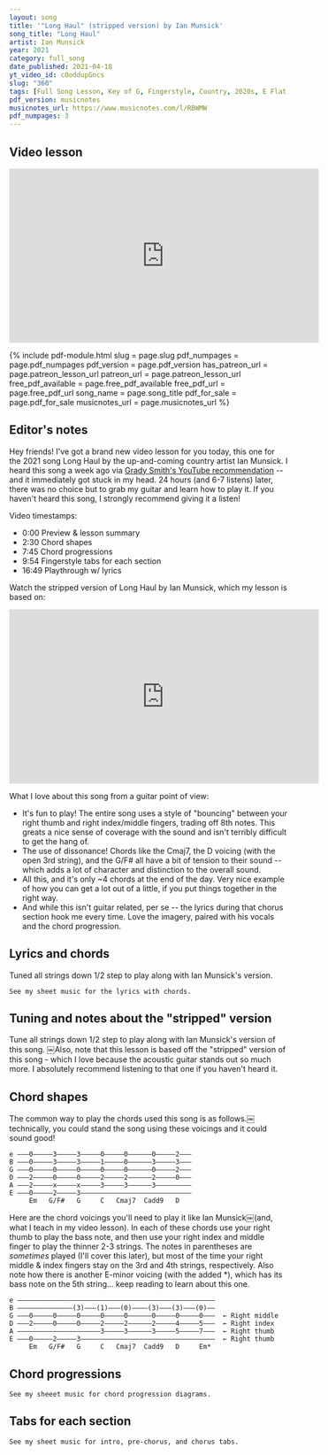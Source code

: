 ```yaml
---
layout: song
title: '"Long Haul" (stripped version) by Ian Munsick'
song_title: "Long Haul"
artist: Ian Munsick
year: 2021
category: full_song
date_published: 2021-04-18
yt_video_id: cOoddupGncs
slug: "360"
tags: [Full Song Lesson, Key of G, Fingerstyle, Country, 2020s, E Flat Tuning]
pdf_version: musicnotes
musicnotes_url: https://www.musicnotes.com/l/RBWMW
pdf_numpages: 3
---
```



<!-- pdf_for_sale: https://gum.co/ubHzj -->

## Video lesson

<iframe width="560" height="315" src="https://www.youtube.com/embed/cOoddupGncs" frameborder="0" allow="accelerometer; autoplay; encrypted-media; gyroscope; picture-in-picture" allowfullscreen></iframe>

{% include pdf-module.html slug = page.slug pdf_numpages = page.pdf_numpages pdf_version = page.pdf_version has_patreon_url = page.patreon_lesson_url patreon_url = page.patreon_lesson_url free_pdf_available = page.free_pdf_available free_pdf_url = page.free_pdf_url song_name = page.song_title pdf_for_sale = page.pdf_for_sale musicnotes_url = page.musicnotes_url %}

## Editor's notes

Hey friends! I've got a brand new video lesson for you today, this one for the 2021 song Long Haul by the up-and-coming country artist Ian Munsick. I heard this song a week ago via [Grady Smith's YouTube recommendation](https://www.youtube.com/watch?v=ed9_g5Qcyvs&t=423s) -- and it immediately got stuck in my head. 24 hours (and 6-7 listens) later, there was no choice but to grab my guitar and learn how to play it. If you haven't heard this song, I strongly recommend giving it a listen!

Video timestamps:

- 0:00 Preview & lesson summary
- 2:30 Chord shapes
- 7:45 Chord progressions
- 9:54 Fingerstyle tabs for each section
- 16:49 Playthrough w/ lyrics

Watch the stripped version of Long Haul by Ian Munsick, which my lesson is based on:

<iframe width="560" height="315" src="https://www.youtube.com/embed/0Hsx-ekpDHw" frameborder="0" allow="accelerometer; autoplay; encrypted-media; gyroscope; picture-in-picture" allowfullscreen></iframe>

What I love about this song from a guitar point of view:

- It's fun to play! The entire song uses a style of "bouncing" between your right thumb and right index/middle fingers, trading off 8th notes. This greats a nice sense of coverage with the sound and isn't terribly difficult to get the hang of.
- The use of dissonance! Chords like the Cmaj7, the D voicing (with the open 3rd string), and the G/F# all have a bit of tension to their sound -- which adds a lot of character and distinction to the overall sound.
- All this, and it's only ~4 chords at the end of the day. Very nice example of how you can get a lot out of a little, if you put things together in the right way.
- And while this isn't guitar related, per se -- the lyrics during that chorus section hook me every time. Love the imagery, paired with his vocals and the chord progression.

## Lyrics and chords

Tuned all strings down 1/2 step to play along with Ian Munsick's version.

    See my sheet music for the lyrics with chords.

<!-- INTRO (see PDF for intro tab)
Em  G/F#  G

VERSE
Em         G/F#      G       G
...I don't ever look back... no, you never gotta
Em          G/F#        G          G
Worry about things like that... so don't think twice because
Em        G/F#        G              Cadd9 (let ring)
I ain't afraid of the slow burn, and one thing's for sure...
     D (let ring)              Em  G/F#  G
It's good to make a good thing last

PRE-CHORUS
                   D      Em*                      Cmaj7
    So girl, don't worry..... this boy ain't gonna run
                   D      Em*                  Cmaj7 (let ring)
    There ain't no hurry..... we got plenty of days left under the sun

CHORUS
                       Cmaj7
        No, it ain't a one day ride... tuck through the mountains
                  G
        Where the coyotes cry... down through the canyon
                  D                                          Em*
        Where the wild things hide...... and the cottonwoods fall
                (D)         Cmaj7
        Feel the river underneath our feet... we'll be drowning
             G
        In a sagebrush sea... as long as I know
                  D                                  Em*
        That it's you and me... time don't matter at all
                 (D)            Cmaj7       G
        Girl, I'm in it for the long haul--------------
                          D           Em*
        I'm in it for the long haul----------

Em        G/F#       G          G
...Take a hold of my hand...... I'm gonna love you
Em            G/F#      G          G
Slow like the hourglass sand...... God knows, I've spent
  Em          G/F#   G                    Cadd9 (let ring)
A lifetime of lonely wandering... but I'm all in for good
D (let ring)    Em  G/F#  G
I wanna be your man

    So girl, don't [D] worry...[Em*]... this boy ain't gonna [Cmaj7] run
    There ain't no [D] hurry...[Em*]... we got plenty of [Cmaj7] days left under the sun

        No, it ain't a [Cmaj7] one day ride... tuck through the mountains
        Where the [G] coyotes cry... down through the canyon
        Where the [D] wild things hide...... and the cottonwoods [Em*] fall...

        Feel the river under[Cmaj7]neath our feet... we'll be drowning
        In a [G] sagebrush sea... long as I know
        That it's [D] you and me... time don't matter at [Em*] all

        Girl, I'm in it for the [Cmaj7] long haul----[G]----------
        I'm in it for the [D] long haul---[Em*]-------

        [Cmaj7] Ooh----, ooooh [G] ooh------, ohhh [D] ooooh----, ooh, [Em*] oooh------
        [Cmaj7] Ooh----, ooooh [G] ooh------, ohhh [D] ooooh----, ooh, [Em*] oooh------

        Girl, I'm in it 'til the [Cmaj7] end... forever and [G] again
        I'm in it for the [D] long haul....

[Em] I don't [G/F#] ever look [G] back, no you never gotta
[Em] worry about [G/F#] things like... [G] that -->

## Tuning and notes about the "stripped" version

Tune all strings down 1/2 step to play along with Ian Munsick's version of this song. ￼Also, note that this lesson is based off the "stripped" version of this song - which I love because the acoustic guitar stands out so much more. I absolutely recommend listening to that one if you haven't heard it.

## Chord shapes

The common way to play the chords used this song is as follows.￼ technically, you could stand the song using these voicings and it could sound good!

    e –––0–––––3–––––3–––––0–––––0––––––0–––––2–––
    B –––0–––––3–––––3–––––1–––––0––––––3–––––3–––
    G –––0–––––0–––––0–––––0–––––0––––––0–––––2–––
    D –––2–––––0–––––0–––––2–––––2––––––2–––––0–––
    A –––2–––––x–––––x–––––3–––––3––––––3–––––––––
    E –––0–––––2–––––3––––––––––––––––––––––––––––
         Em   G/F#   G     C   Cmaj7  Cadd9   D

Here are the chord voicings you'll need to play it like Ian Munsick￼(and, what I teach in my video lesson). In each of these chords use your right thumb to play the bass note, and then use your right index and middle finger to play the thinner 2-3 strings. The notes in parentheses are *sometimes* played (I'll cover this later), but most of the time your right middle & index fingers stay on the 3rd and 4th strings, respectively. Also note how there is another E-minor voicing (with the added *), which has its bass note on the 5th string... keep reading to learn about this one.

    e ––––––––––––––––––––––––––––––––––––––––––––––––––
    B ––––––––––––––(3)–––(1)–––(0)––––(3)–––(3)–––(0)––
    G –––0–––––0–––––0–––––0–––––0––––––0–––––0–––––0–––  ← Right middle
    D –––2–––––0–––––0–––––2–––––2––––––2–––––4–––––5–––  ← Right index
    A –––––––––––––––––––––3–––––3––––––3–––––5–––––7–––  ← Right thumb
    E –––0–––––2–––––3––––––––––––––––––––––––––––––––––  ← Right thumb
         Em   G/F#   G     C   Cmaj7  Cadd9   D     Em*

## Chord progressions

    See my sheeet music for chord progression diagrams.

<!-- Intro:

Em      G/F#    G               G               G
1 + 2 + 3 + 4 + 1 + 2 + 3 + 4 + 1 + 2 + 3 + 4 + 1 + 2 + 3 + 4 +      x4

Verse:

"I don't ever look back..."
Em      G/F#    G               G               G
1 + 2 + 3 + 4 + 1 + 2 + 3 + 4 + 1 + 2 + 3 + 4 + 1 + 2 + 3 + 4 +      x3
Em      G/F#    G               Cadd9           D
1 + 2 + 3 + 4 + 1 + 2 + 3 + 4 + 1 + 2 + 3 + 4 + 1 + 2 + 3 + 4 +      x1

End of verse / before pre-chorus:

Em      G/F#    G               G
1 + 2 + 3 + 4 + 1 + 2 + 3 + 4 + 1 + 2 + 3 + 4 +    x1

Pre-chorus:

"So girl, don't worry..."
D               Em*             Cmaj7           Cmaj7
1 + 2 + 3 + 4 + 1 + 2 + 3 + 4 + 1 + 2 + 3 + 4 + 1 + 2 + 3 + 4 +      x2

Chorus:

"No, it ain't a one day ride..."
Cmaj7           Cmaj7           G               G
1 + 2 + 3 + 4 + 1 + 2 + 3 + 4 + 1 + 2 + 3 + 4 + 1 + 2 + 3 + 4 +
D               D               Em*             Em*    (D)
1 + 2 + 3 + 4 + 1 + 2 + 3 + 4 + 1 + 2 + 3 + 4 + 1 + 2 + 3 + 4 + -->

## Tabs for each section

    See my sheet music for intro, pre-chorus, and chorus tabs.

<!-- Intro:

e –––––––––––––––––––––––––––––––––––––––––––––––––––––––––––––––––––
B ––––––––––––––––––––––––––––––––––––––––3–––––––––––––––3––––––––––
G ––––0–––0–––0–––0–––0–––0–––0–––0–––0–––0–––0–––0–––0–––0–––0–––0––
D ––––2–––2–––0–––0–––0–––0–––0–––0–––0–––––––0–––0–––0–––––––0–––0––
A –––––––––––––––––––––––––––––––––––––––––––––––––––––––––––––––––––
E ––0–––0–––2–––2–––3–––3–––3–––3–––3–––3–––3–––3–––3–––3–––3–––3––––
    Em      G/F#    G               G               G
    1 + 2 + 3 + 4 + 1 + 2 + 3 + 4 + 1 + 2 + 3 + 4 + 1 + 2 + 3 + 4 +

Verse:

"I don't ever look back..."
e –––––––––––––––––––––––––––––––––––––––––––––––––––––––––––––––––––
B ––––––––––––––––––––––––––––––––––––––––3–––––––––––––––3––––––––––
G ––––0–––0–––0–––0–––0–––0–––0–––0–––0–––0–––0–––0–––0–––0–––0–––0––
D ––––2–––2–––0–––0–––0–––0–––0–––0–––0–––––––0–––0–––0–––––––0–––0––
A –––––––––––––––––––––––––––––––––––––––––––––––––––––––––––––––––––
E ––0–––0–––2–––2–––3–––3–––3–––3–––3–––3–––3–––3–––3–––3–––3–––3––––
    Em      G/F#    G               G               G
    1 + 2 + 3 + 4 + 1 + 2 + 3 + 4 + 1 + 2 + 3 + 4 + 1 + 2 + 3 + 4 +     

e –––––––––––––––––––––––––––––––––––––––––––––––––––––––––––––––––––
B ––––––––––––––––––––––––––––––––––3–––––––––––––––3––––––––––––––––
G ––––0–––0–––0–––0–––0–––0–––0–––0–0–––––––––––––––0––––––––––––––––
D ––––2–––2–––0–––0–––0–––0–––0–––0–2–––––––––––––––4––––––––––––––––
A ––––––––––––––––––––––––––––––––––3–––––––––––––––5––––––––––––––––
E ––0–––0–––2–––2–––3–––3–––3–––3––––––––––––––––––––––––––––––––––––
    Em      G/F#    G               Cadd9           D
    1 + 2 + 3 + 4 + 1 + 2 + 3 + 4 + 1 + 2 + 3 + 4 + 1 + 2 + 3 + 4 +   

Pre-chorus:

"So girl, don't worry..."
e –––––––––––––––––––––––––––––––––––––––––––––––––––––––––––––––––––
B –––––––––––––––––––––––––––––––––––––––––––––––––––––––-0––––––––––
G ––––0–––0–––0–––0–––0–––0–––0–––0–––0–––0–––0–––0–––0–––0–––0–––0––
D ––––4–––4–––4–––4–––5–––5–––5–––5–––2–––2–––2–––2–––2–––––––2–––2––
A ––5–––5–––5–––5–––7–––7–––7–––7–––3–––3–––3–––3–––3–––3–––3–––3––––
E –––––––––––––––––––––––––––––––––––––––––––––––––––––––––––––––––––
    D               Em*             Cmaj7           Cmaj7
    1 + 2 + 3 + 4 + 1 + 2 + 3 + 4 + 1 + 2 + 3 + 4 + 1 + 2 + 3 + 4 +

Chorus:

"No, it ain't a one day ride..."
e ––––––––––––––––––––––––––––––––––––––––––––––––––––––––––––––––––
B –––––––––––––––––––––––-0–––––––––––––––––––––––––––––––0–––––––––
G ––––0–––0–––0–––0–––0–––0–––0–––0–––0–––0–––0–––0–––0–––0–––0–––0–
D ––––2–––2–––2–––2–––2–––––––2–––2–––0–––0–––0–––0–––0–––––––0–––0–
A ––3–––3–––3–––3–––3–––3–––3–––3–––––––––––––––––––––––––––––––––––
E ––––––––––––––––––––––––––––––––––3–––3–––3–––3–––3–––3–––3–––3–––
    Cmaj7           Cmaj7           G               G
    1 + 2 + 3 + 4 + 1 + 2 + 3 + 4 + 1 + 2 + 3 + 4 + 1 + 2 + 3 + 4 +

e ––––––––––––––––––––––––––––––––––––––––––––––––––––––––––––––––––
B ––––––––––––––––––––––––3–––––––––––––––––––––––––––––––––––––––––
G ––––0–––0–––0–––0–––0–––0–––0–––0–––0–––0–––0–––0–––0–––0–––0–––0–
D ––––4–––4–––4–––4–––4–––––––4–––4–––5–––5–––5–––5–––5–––5–––4–––4–
A ––5–––5–––5–––5–––5–––5–––5–––5–––7–––7–––7–––7–––7–––7–––5–––5–––
E ––––––––––––––––––––––––––––––––––––––––––––––––––––––––––––––––––
    D               D               Em*             Em*    (D)
    1 + 2 + 3 + 4 + 1 + 2 + 3 + 4 + 1 + 2 + 3 + 4 + 1 + 2 + 3 + 4 + -->
